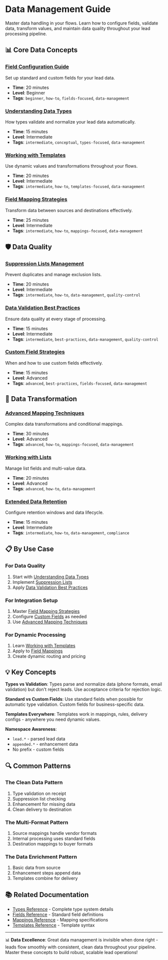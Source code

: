 # Data Management Guide

Master data handling in your flows. Learn how to configure fields, validate data, transform values, and maintain data quality throughout your lead processing pipeline.

## 📊 Core Data Concepts

### [Field Configuration Guide](./field-configuration.md)
Set up standard and custom fields for your lead data.
- **Time**: 20 minutes
- **Level**: Beginner
- **Tags**: `beginner`, `how-to`, `fields-focused`, `data-management`

### [Understanding Data Types](./understanding-types.md)
How types validate and normalize your lead data automatically.
- **Time**: 15 minutes
- **Level**: Intermediate
- **Tags**: `intermediate`, `conceptual`, `types-focused`, `data-management`

### [Working with Templates](./working-with-templates.md)
Use dynamic values and transformations throughout your flows.
- **Time**: 20 minutes
- **Level**: Intermediate
- **Tags**: `intermediate`, `how-to`, `templates-focused`, `data-management`

### [Field Mapping Strategies](./field-mapping.md)
Transform data between sources and destinations effectively.
- **Time**: 25 minutes
- **Level**: Intermediate
- **Tags**: `intermediate`, `how-to`, `mappings-focused`, `data-management`

## 🛡️ Data Quality

### [Suppression Lists Management](./suppression-lists.md)
Prevent duplicates and manage exclusion lists.
- **Time**: 20 minutes
- **Level**: Intermediate
- **Tags**: `intermediate`, `how-to`, `data-management`, `quality-control`

### [Data Validation Best Practices](./data-validation.md)
Ensure data quality at every stage of processing.
- **Time**: 15 minutes
- **Level**: Intermediate
- **Tags**: `intermediate`, `best-practices`, `data-management`, `quality-control`

### [Custom Field Strategies](./custom-fields.md)
When and how to use custom fields effectively.
- **Time**: 15 minutes
- **Level**: Advanced
- **Tags**: `advanced`, `best-practices`, `fields-focused`, `data-management`

## 🔄 Data Transformation

### [Advanced Mapping Techniques](./advanced-mappings.md)
Complex data transformations and conditional mappings.
- **Time**: 30 minutes
- **Level**: Advanced
- **Tags**: `advanced`, `how-to`, `mappings-focused`, `data-management`

### [Working with Lists](./working-with-lists.md)
Manage list fields and multi-value data.
- **Time**: 20 minutes
- **Level**: Advanced
- **Tags**: `advanced`, `how-to`, `data-management`

### [Extended Data Retention](./data-retention.md)
Configure retention windows and data lifecycle.
- **Time**: 15 minutes
- **Level**: Intermediate
- **Tags**: `intermediate`, `how-to`, `data-management`, `compliance`

## 📋 By Use Case

### For Data Quality
1. Start with [Understanding Data Types](./understanding-types.md)
2. Implement [Suppression Lists](./suppression-lists.md)
3. Apply [Data Validation Best Practices](./data-validation.md)

### For Integration Setup
1. Master [Field Mapping Strategies](./field-mapping.md)
2. Configure [Custom Fields](./custom-fields.md) as needed
3. Use [Advanced Mapping Techniques](./advanced-mappings.md)

### For Dynamic Processing
1. Learn [Working with Templates](./working-with-templates.md)
2. Apply to [Field Mappings](./field-mapping.md)
3. Create dynamic routing and pricing

## 💡 Key Concepts

**Types vs Validation**: Types parse and normalize data (phone formats, email validation) but don't reject leads. Use acceptance criteria for rejection logic.

**Standard vs Custom Fields**: Use standard fields when possible for automatic type validation. Custom fields for business-specific data.

**Templates Everywhere**: Templates work in mappings, rules, delivery configs - anywhere you need dynamic values.

**Namespace Awareness**: 
- `lead.*` - parsed lead data
- `appended.*` - enhancement data
- No prefix - custom fields

## 🔍 Common Patterns

### The Clean Data Pattern
1. Type validation on receipt
2. Suppression list checking
3. Enhancement for missing data
4. Clean delivery to destination

### The Multi-Format Pattern
1. Source mappings handle vendor formats
2. Internal processing uses standard fields
3. Destination mappings to buyer formats

### The Data Enrichment Pattern
1. Basic data from source
2. Enhancement steps append data
3. Templates combine for delivery

## 📚 Related Documentation

- [Types Reference](../../reference/types.md) - Complete type system details
- [Fields Reference](../../reference/fields.md) - Standard field definitions
- [Mappings Reference](../../reference/mappings.md) - Mapping specifications
- [Templates Reference](../../reference/templates.md) - Template syntax

---

📊 **Data Excellence**: Great data management is invisible when done right - leads flow smoothly with consistent, clean data throughout your pipeline. Master these concepts to build robust, scalable lead operations!